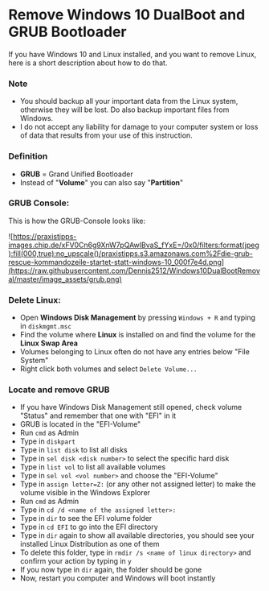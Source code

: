 # Remove Windows 10 DualBoot and GRUB Bootloader
If you have Windows 10 and Linux installed, and you want to remove Linux, here is a short description about how to do that.

### Note
* You should backup all your important data from the Linux system, otherwise they will be lost. Do also backup important files from Windows.
* I do not accept any liability for damage to your computer system or loss of data that results from your use of this instruction.

### Definition
* **GRUB** = Grand Unified Bootloader
* Instead of "**Volume**" you can also say "**Partition**"

### GRUB Console:
This is how the GRUB-Console looks like:

![https://praxistipps-images.chip.de/xFV0Cn6g9XnW7pQAwIBvaS_fYxE=/0x0/filters:format(jpeg):fill(000,true):no_upscale()/praxistipps.s3.amazonaws.com%2Fdie-grub-rescue-kommandozeile-startet-statt-windows-10_000f7e4d.png](https://raw.githubusercontent.com/Dennis2512/Windows10DualBootRemoval/master/image_assets/grub.png)

### Delete Linux:
* Open **Windows Disk Management** by pressing `Windows + R` and typing in `diskmgmt.msc`
* Find the volume where **Linux** is installed on and find the volume for the **Linux Swap Area**
* Volumes belonging to Linux often do not have any entries below "File System"
* Right click both volumes and select `Delete Volume...`

### Locate and remove GRUB
* If you have Windows Disk Management still opened, check volume "Status" and remember that one with "EFI" in it
* GRUB is located in the "EFI-Volume"
* Run `cmd` as Admin
* Type in `diskpart`
* Type in `list disk` to list all disks
* Type in `sel disk <disk number>` to select the specific hard disk
* Type in `list vol` to list all available volumes
* Type in `sel vol <vol number>` and choose the "EFI-Volume" 
* Type in `assign letter=Z:` (or any other not assigned letter) to make the volume visible in the Windows Explorer
* Run `cmd` as Admin
* Type in `cd /d <name of the assigned letter>:`
* Type in `dir` to see the EFI volume folder
* Type in `cd EFI` to go into the EFI directory
* Type in `dir` again to show all available directories, you should see your installed Linux Distribution as one of them
* To delete this folder, type in `rmdir /s <name of linux directory>` and confirm your action by typing in `y`
* If you now type in `dir` again, the folder should be gone
* Now, restart you computer and Windows will boot instantly
